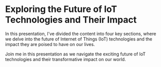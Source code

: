 # Exploring the Future of IoT Technologies and Their Impact

In this presentation, I've divided the content into four key sections, where we delve into the future of Internet of Things (IoT) technologies and the impact they are poised to have on our lives.

Join me in this presentation as we navigate the exciting future of IoT technologies and their transformative impact on our world.
